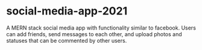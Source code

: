 # social-media-app-2021
A MERN stack social media app with functionality similar to facebook. Users can add friends, send messages to each other, and upload photos and statuses that can be commented by other users. 
